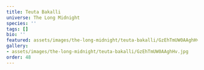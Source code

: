 ```yaml
---
title: Teuta Bakalli
universe: The Long Midnight
species: ''
tags: []
bio: ''
featured: assets/images/the-long-midnight/teuta-bakalli/GzEhTmUW0AAghHv.jpg
gallery:
- assets/images/the-long-midnight/teuta-bakalli/GzEhTmUW0AAghHv.jpg
order: 48
---
```

